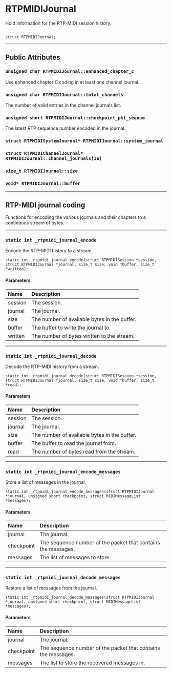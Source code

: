 # RTPMIDIJournal #
Hold information for the RTP-MIDI session history.
```

struct RTPMIDIJournal;
```





---

## Public Attributes ##


### `unsigned char RTPMIDIJournal::enhanced_chapter_c` ###
Use enhanced chapter C coding in at least one channel journal.

### `unsigned char RTPMIDIJournal::total_channels` ###
The number of valid entries in the channel journals list.

### `unsigned short RTPMIDIJournal::checkpoint_pkt_seqnum` ###
The latest RTP sequence number encoded in the journal.

### `struct RTPMIDISystemJournal* RTPMIDIJournal::system_journal` ###


### `struct RTPMIDIChannelJournal* RTPMIDIJournal::channel_journals[16]` ###


### `size_t RTPMIDIJournal::size` ###


### `void* RTPMIDIJournal::buffer` ###



---

## RTP-MIDI journal coding ##
Functions for encoding the various journals and their chapters to a continuous stream of bytes.


---


### `static int _rtpmidi_journal_encode` ###
Encode the RTP-MIDI history to a stream.
```
static int _rtpmidi_journal_encode(struct RTPMIDISession *session, struct RTPMIDIJournal *journal, size_t size, void *buffer, size_t *written);
```


#### Parameters ####
| **Name** | **Description** |
|:---------|:----------------|
| session  | The session.    |
| journal  | The journal.    |
| size     | The number of available bytes in the buffer.  |
| buffer   | The buffer to write the journal to.  |
| written  | The number of bytes written to the stream.  |



---


### `static int _rtpmidi_journal_decode` ###
Decode the RTP-MIDI history from a stream.
```
static int _rtpmidi_journal_decode(struct RTPMIDISession *session, struct RTPMIDIJournal *journal, size_t size, void *buffer, size_t *read);
```


#### Parameters ####
| **Name** | **Description** |
|:---------|:----------------|
| session  | The session.    |
| journal  | The journal.    |
| size     | The number of available bytes in the buffer.  |
| buffer   | The buffer to read the journal from.  |
| read     | The number of bytes read from the stream.  |



---


### `static int _rtpmidi_journal_encode_messages` ###
Store a list of messages in the journal.
```
static int _rtpmidi_journal_encode_messages(struct RTPMIDIJournal *journal, unsigned short checkpoint, struct MIDIMessageList *messages);
```


#### Parameters ####
| **Name** | **Description** |
|:---------|:----------------|
| journal  | The journal.    |
| checkpoint | The sequence number of the packet that contains the messages.  |
| messages | The list of messages to store.  |



---


### `static int _rtpmidi_journal_decode_messages` ###
Restore a list of messages from the journal.
```
static int _rtpmidi_journal_decode_messages(struct RTPMIDIJournal *journal, unsigned short checkpoint, struct MIDIMessageList *messages);
```


#### Parameters ####
| **Name** | **Description** |
|:---------|:----------------|
| journal  | The journal.    |
| checkpoint | The sequence number of the packet that contains the messages.  |
| messages | The list to store the recovered messages in.  |